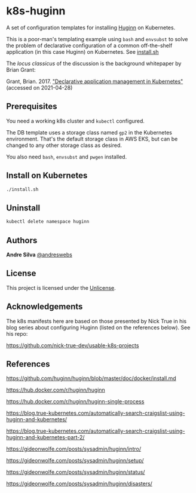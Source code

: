 # k8s-huginn

A set of configuration templates for installing [Huginn](https://github.com/huginn/huginn) on Kubernetes.

This is a poor-man's templating example using `bash` and `envsubst` to solve the problem of declarative configuration of a common off-the-shelf application (in this case Huginn) on Kubernetes. See [install.sh](install.sh)

The _locus classicus_ of the discussion is the background whitepaper by Brian Grant:

Grant, Brian. 2017. ["Declarative application management in Kubernetes"](https://github.com/kubernetes/community/blob/master/contributors/design-proposals/architecture/declarative-application-management.md) (accessed on 2021-04-28)


## Prerequisites

You need a working k8s cluster and `kubectl` configured.

The DB template uses a storage class named `gp2` in the Kubernetes environment. That's the default storage class in AWS EKS, but can be changed to any other storage class as desired.

You also need `bash`, `envsubst` and `pwgen` installed.


## Install on Kubernetes

```sh
./install.sh
```

## Uninstall

```sh
kubectl delete namespace huginn
```

## Authors

**Andre Silva** [@andreswebs](https://github.com/andreswebs)


## License

This project is licensed under the [Unlicense](UNLICENSE.md).


## Acknowledgements

The k8s manifests here are based on those presented by Nick True in his blog series about configuring Huginn (listed on the references below). See his repo:

<https://github.com/nick-true-dev/usable-k8s-projects>


## References

<https://github.com/huginn/huginn/blob/master/doc/docker/install.md>

<https://hub.docker.com/r/huginn/huginn>

<https://hub.docker.com/r/huginn/huginn-single-process>

<https://blog.true-kubernetes.com/automatically-search-craigslist-using-huginn-and-kubernetes/>

<https://blog.true-kubernetes.com/automatically-search-craigslist-using-huginn-and-kubernetes-part-2/>

<https://gideonwolfe.com/posts/sysadmin/huginn/intro/>

<https://gideonwolfe.com/posts/sysadmin/huginn/setup/>

<https://gideonwolfe.com/posts/sysadmin/huginn/status/>

<https://gideonwolfe.com/posts/sysadmin/huginn/disasters/>
